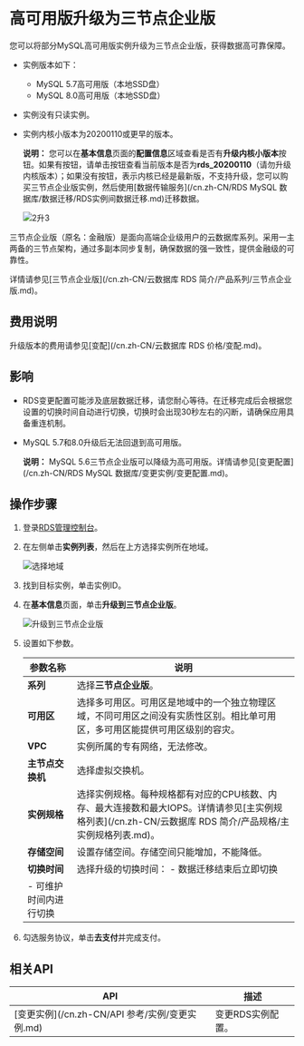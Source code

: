 # 高可用版升级为三节点企业版

您可以将部分MySQL高可用版实例升级为三节点企业版，获得数据高可靠保障。

-   实例版本如下：
    -   MySQL 5.7高可用版（本地SSD盘）
    -   MySQL 8.0高可用版（本地SSD盘）
-   实例没有只读实例。
-   实例内核小版本为20200110或更早的版本。

    **说明：** 您可以在**基本信息**页面的**配置信息**区域查看是否有**升级内核小版本**按钮。如果有按钮，请单击按钮查看当前版本是否为**rds\_20200110**（请勿升级内核版本）；如果没有按钮，表示内核已经是最新版，不支持升级，您可以购买三节点企业版实例，然后使用[数据传输服务](/cn.zh-CN/RDS MySQL 数据库/数据迁移/RDS实例间数据迁移.md)迁移数据。

    ![2升3](https://static-aliyun-doc.oss-cn-hangzhou.aliyuncs.com/assets/img/zh-CN/2013729951/p109801.png)


三节点企业版（原名：金融版）是面向高端企业级用户的云数据库系列。采用一主两备的三节点架构，通过多副本同步复制，确保数据的强一致性，提供金融级的可靠性。

详情请参见[三节点企业版](/cn.zh-CN/云数据库 RDS 简介/产品系列/三节点企业版.md)。

## 费用说明

升级版本的费用请参见[变配](/cn.zh-CN/云数据库 RDS 价格/变配.md)。

## 影响

-   RDS变更配置可能涉及底层数据迁移，请您耐心等待。在迁移完成后会根据您设置的切换时间自动进行切换，切换时会出现30秒左右的闪断，请确保应用具备重连机制。
-   MySQL 5.7和8.0升级后无法回退到高可用版。

    **说明：** MySQL 5.6三节点企业版可以降级为高可用版。详情请参见[变更配置](/cn.zh-CN/RDS MySQL 数据库/变更实例/变更配置.md)。


## 操作步骤

1.  登录[RDS管理控制台](https://rds.console.aliyun.com/)。

2.  在左侧单击**实例列表**，然后在上方选择实例所在地域。

    ![选择地域](https://static-aliyun-doc.oss-cn-hangzhou.aliyuncs.com/assets/img/zh-CN/3074469951/p36543.png)

3.  找到目标实例，单击实例ID。

4.  在**基本信息**页面，单击**升级到三节点企业版**。

    ![升级到三节点企业版](https://static-aliyun-doc.oss-cn-hangzhou.aliyuncs.com/assets/img/zh-CN/2013729951/p65775.png)

5.  设置如下参数。

    |参数名称|说明|
    |----|--|
    |**系列**|选择**三节点企业版**。|
    |**可用区**|选择多可用区。可用区是地域中的一个独立物理区域，不同可用区之间没有实质性区别。相比单可用区，多可用区能提供可用区级别的容灾。|
    |**VPC**|实例所属的专有网络，无法修改。|
    |**主节点交换机**|选择虚拟交换机。|
    |**实例规格**|选择实例规格。每种规格都有对应的CPU核数、内存、最大连接数和最大IOPS。详情请参见[主实例规格列表](/cn.zh-CN/云数据库 RDS 简介/产品规格/主实例规格列表.md)。|
    |**存储空间**|设置存储空间。存储空间只能增加，不能降低。|
    |**切换时间**|选择升级的切换时间：     -   数据迁移结束后立即切换
    -   可维护时间内进行切换 |

6.  勾选服务协议，单击**去支付**并完成支付。


## 相关API

|API|描述|
|---|--|
|[变更实例](/cn.zh-CN/API 参考/实例/变更实例.md)|变更RDS实例配置。|

